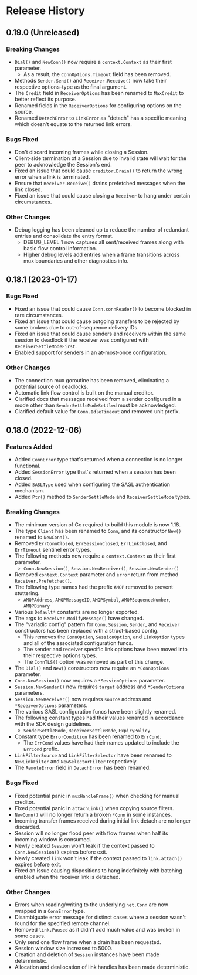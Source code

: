 # Release History

## 0.19.0 (Unreleased)

### Breaking Changes

* `Dial()` and `NewConn()` now require a `context.Context` as their first parameter.
  * As a result, the `ConnOptions.Timeout` field has been removed.
* Methods `Sender.Send()` and `Receiver.Receive()` now take their respective options-type as the final argument.
* The `Credit` field in `ReceiverOptions` has been renamed to `MaxCredit` to better reflect its purpose.
* Renamed fields in the `ReceiverOptions` for configuring options on the source.
* Renamed `DetachError` to `LinkError` as "detach" has a specific meaning which doesn't equate to the returned link errors.

### Bugs Fixed

* Don't discard incoming frames while closing a Session.
* Client-side termination of a Session due to invalid state will wait for the peer to acknowledge the Session's end.
* Fixed an issue that could cause `creditor.Drain()` to return the wrong error when a link is terminated.
* Ensure that `Receiver.Receive()` drains prefetched messages when the link closed.
* Fixed an issue that could cause closing a `Receiver` to hang under certain circumstances.

### Other Changes

* Debug logging has been cleaned up to reduce the number of redundant entries and consolidate the entry format.
  * DEBUG_LEVEL 1 now captures all sent/received frames along with basic flow control information.
  * Higher debug levels add entries when a frame transitions across mux boundaries and other diagnostics info.

## 0.18.1 (2023-01-17)

### Bugs Fixed

* Fixed an issue that could cause `Conn.connReader()` to become blocked in rare circumstances.
* Fixed an issue that could cause outgoing transfers to be rejected by some brokers due to out-of-sequence delivery IDs.
* Fixed an issue that could cause senders and receivers within the same session to deadlock if the receiver was configured with `ReceiverSettleModeFirst`.
* Enabled support for senders in an at-most-once configuration.

### Other Changes

* The connection mux goroutine has been removed, eliminating a potential source of deadlocks.
* Automatic link flow control is built on the manual creditor.
* Clarified docs that messages received from a sender configured in a mode other than `SenderSettleModeSettled` must be acknowledged.
* Clarified default value for `Conn.IdleTimeout` and removed unit prefix.

## 0.18.0 (2022-12-06)

### Features Added
* Added `ConnError` type that's returned when a connection is no longer functional.
* Added `SessionError` type that's returned when a session has been closed.
* Added `SASLType` used when configuring the SASL authentication mechanism.
* Added `Ptr()` method to `SenderSettleMode` and `ReceiverSettleMode` types.

### Breaking Changes
* The minimum version of Go required to build this module is now 1.18.
* The type `Client` has been renamed to `Conn`, and its constructor `New()` renamed to `NewConn()`.
* Removed `ErrConnClosed`, `ErrSessionClosed`, `ErrLinkClosed`, and `ErrTimeout` sentinel error types.
* The following methods now require a `context.Context` as their first parameter.
  * `Conn.NewSession()`, `Session.NewReceiver()`, `Session.NewSender()`
* Removed `context.Context` parameter and `error` return from method `Receiver.Prefetched()`.
* The following type names had the prefix `AMQP` removed to prevent stuttering.
  * `AMQPAddress`, `AMQPMessageID`, `AMQPSymbol`, `AMQPSequenceNumber`, `AMQPBinary`
* Various `Default*` constants are no longer exported.
* The args to `Receiver.ModifyMessage()` have changed.
* The "variadic config" pattern for `Conn`, `Session`, `Sender`, and `Receiver` constructors has been replaced with a struct-based config.
  * This removes the `ConnOption`, `SessionOption`, and `LinkOption` types and all of the associated configuration funcs.
  * The sender and receiver specific link options have been moved into their respective options types.
  * The `ConnTLS()` option was removed as part of this change.
* The `Dial()` and `New()` constructors now require an `*ConnOptions` parameter.
* `Conn.NewSession()` now requires a `*SessionOptions` parameter.
* `Session.NewSender()` now requires `target` address and `*SenderOptions` parameters.
* `Session.NewReceiver()` now requires `source` address and `*ReceiverOptions` parameters.
* The various SASL configuration funcs have been slightly renamed.
* The following constant types had their values renamed in accordance with the SDK design guidelines.
  * `SenderSettleMode`, `ReceiverSettleMode`, `ExpiryPolicy`
* Constant type `ErrorCondition` has been renamed to `ErrCond`.
  * The `ErrCond` values have had their names updated to include the `ErrCond` prefix.
* `LinkFilterSource` and `LinkFilterSelector` have been renamed to `NewLinkFilter` and `NewSelectorFilter` respectively.
* The `RemoteError` field in `DetachError` has been renamed.

### Bugs Fixed
* Fixed potential panic in `muxHandleFrame()` when checking for manual creditor.
* Fixed potential panic in `attachLink()` when copying source filters.
* `NewConn()` will no longer return a broken `*Conn` in some instances.
* Incoming transfer frames received during initial link detach are no longer discarded.
* Session will no longer flood peer with flow frames when half its incoming window is consumed.
* Newly created `Session` won't leak if the context passed to `Conn.NewSession()` expires before exit.
* Newly created `link` won't leak if the context passed to `link.attach()` expires before exit.
* Fixed an issue causing dispositions to hang indefinitely with batching enabled when the receiver link is detached.

### Other Changes
* Errors when reading/writing to the underlying `net.Conn` are now wrapped in a `ConnError` type.
* Disambiguate error message for distinct cases where a session wasn't found for the specified remote channel.
* Removed `link.Paused` as it didn't add much value and was broken in some cases.
* Only send one flow frame when a drain has been requested.
* Session window size increased to 5000.
* Creation and deletion of `Session` instances have been made deterministic.
* Allocation and deallocation of link handles has been made deterministic.
